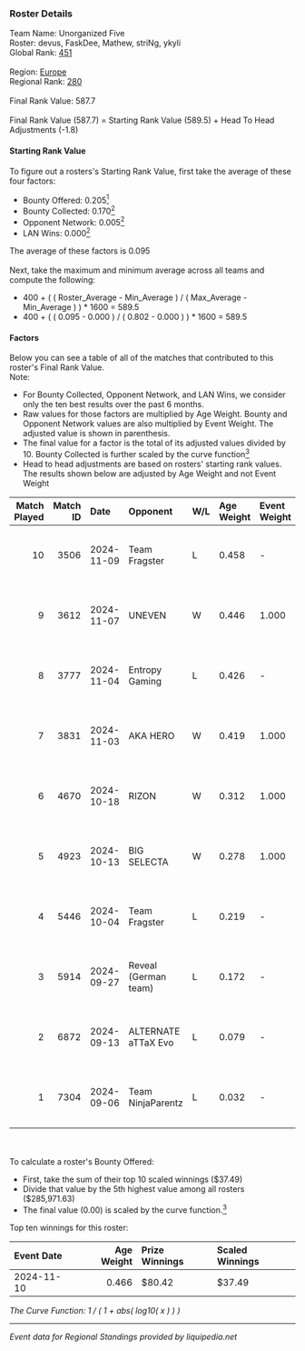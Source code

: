 ### Roster Details<br />
Team Name: Unorganized Five<br />
Roster: devus, FaskDee, Mathew, striNg, ykyli<br />
Global Rank: [451](../../standings_global_2025_02_28.md)<br />
<br />
Region: [Europe]( ../../standings_europe_2025_02_28.md)<br />
Regional Rank: [280]( ../../standings_europe_2025_02_28.md)<br />
<br />
Final Rank Value:  587.7<br />
<br />
Final Rank Value (587.7) = Starting Rank Value (589.5) + Head To Head Adjustments (-1.8)<br />

#### Starting Rank Value<br />
To figure out a rosters's Starting Rank Value, first take the average of these four factors:<br />
- Bounty Offered: 0.205[<sup>1</sup>](#table2)
- Bounty Collected: 0.170[<sup>2</sup>](#table1)
- Opponent Network: 0.005[<sup>2</sup>](#table1)
- LAN Wins: 0.000[<sup>2</sup>](#table1)

The average of these factors is 0.095<br />
<br />
Next, take the maximum and minimum average across all teams and compute the following:<br />
- 400 + ( ( Roster_Average - Min_Average ) / ( Max_Average - Min_Average ) ) * 1600 = 589.5
- 400 + ( ( 0.095 - 0.000 ) / ( 0.802 - 0.000 ) ) * 1600 = 589.5


#### Factors<br />
Below you can see a table of all of the matches that contributed to this roster's Final Rank Value.<br />
Note:<br />

- For Bounty Collected, Opponent Network, and LAN Wins, we consider only the ten best results over the past 6 months.
- Raw values for those factors are multiplied by Age Weight. Bounty and Opponent Network values are also multiplied by Event Weight. The adjusted value is shown in parenthesis.
- The final value for a factor is the total of its adjusted values divided by 10. Bounty Collected is further scaled by the curve function[<sup>3</sup>](#curveFunction)
- Head to head adjustments are based on rosters' starting rank values. The results shown below are adjusted by Age Weight and not Event Weight
<span id="table1"></span><br />


| Match Played | Match ID | Date       | Opponent             | W/L | Age Weight | Event Weight | Bounty Collected | Opponent Network | LAN Wins  | H2H Adj. | Roster                                |
| -: | -: | :- | :- | :- | :- | :- | :- | :- | :- | -: | :- |
|           10 |     3506 | 2024-11-09 | Team Fragster        | L   | 0.458      | -            | -                | -                | -         |    -6.38 | devus, FaskDee, Mathew, striNg, ykyli |
|            9 |     3612 | 2024-11-07 | UNEVEN               | W   | 0.446      | 1.000        | 0.000 (0.000)    | 0.010 (0.005)    | 0 (0.000) |     4.55 | devus, FaskDee, Mathew, striNg, ykyli |
|            8 |     3777 | 2024-11-04 | Entropy Gaming       | L   | 0.426      | -            | -                | -                | -         |    -7.01 | devus, FaskDee, Mathew, striNg, ykyli |
|            7 |     3831 | 2024-11-03 | AKA HERO             | W   | 0.419      | 1.000        | 0.000 (0.000)    | 0.068 (0.028)    | 0 (0.000) |     7.01 | devus, FaskDee, Mathew, striNg, ykyli |
|            6 |     4670 | 2024-10-18 | RIZON                | W   | 0.312      | 1.000        | 0.000 (0.000)    | 0.000 (0.000)    | 0 (0.000) |     2.47 | devus, FaskDee, Mathew, striNg, ykyli |
|            5 |     4923 | 2024-10-13 | BIG SELECTA          | W   | 0.278      | 1.000        | 0.000 (0.000)    | 0.054 (0.015)    | 0 (0.000) |     4.29 | devus, FaskDee, Mathew, striNg, ykyli |
|            4 |     5446 | 2024-10-04 | Team Fragster        | L   | 0.219      | -            | -                | -                | -         |    -3.12 | devus, FaskDee, Mathew, striNg, ykyli |
|            3 |     5914 | 2024-09-27 | Reveal (German team) | L   | 0.172      | -            | -                | -                | -         |    -2.04 | devus, FaskDee, Mathew, striNg, ykyli |
|            2 |     6872 | 2024-09-13 | ALTERNATE aTTaX Evo  | L   | 0.079      | -            | -                | -                | -         |    -1.08 | devus, FaskDee, Mathew, striNg, ykyli |
|            1 |     7304 | 2024-09-06 | Team NinjaParentz    | L   | 0.032      | -            | -                | -                | -         |    -0.52 | devus, FaskDee, Mathew, striNg, ykyli |

<br />
<span id="table2"></span><br />
To calculate a roster's Bounty Offered:<br />

- First, take the sum of their top 10 scaled winnings ($37.49)
- Divide that value by the 5th highest value among all rosters ($285,971.63)
- The final value (0.00) is scaled by the curve function.[<sup>3</sup>](#curveFunction)

Top ten winnings for this roster:<br />

| Event Date | Age Weight | Prize Winnings | Scaled Winnings |
| :- | -: | :- | :- |
| 2024-11-10 |      0.466 | $80.42         | $37.49          |


<span id="curveFunction"></span>_The Curve Function: 1 / ( 1 + abs( log10( x ) ) )_<br />

---
_Event data for Regional Standings provided by liquipedia.net_<br />
